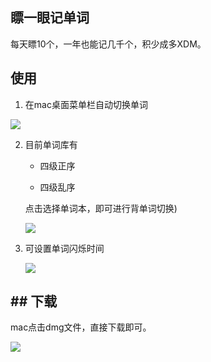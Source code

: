 ## 瞟一眼记单词

每天瞟10个，一年也能记几千个，积少成多XDM。



## 使用

1. 在mac桌面菜单栏自动切换单词

![](https://sls-cloudfunction-ap-guangzhou-code-1259015008.cos.ap-guangzhou.myqcloud.com/images/202310041705905.png)

2. 目前单词库有
   
   - 四级正序
   
   - 四级乱序
   
   点击选择单词本，即可进行背单词切换)
   
   ![](https://sls-cloudfunction-ap-guangzhou-code-1259015008.cos.ap-guangzhou.myqcloud.com/images/202310041708299.png)

3. 可设置单词闪烁时间
   
   ![](https://sls-cloudfunction-ap-guangzhou-code-1259015008.cos.ap-guangzhou.myqcloud.com/images/202310041709995.png)
   
   

## ## 下载

mac点击dmg文件，直接下载即可。

![](https://sls-cloudfunction-ap-guangzhou-code-1259015008.cos.ap-guangzhou.myqcloud.com/images/202310041704991.png)
